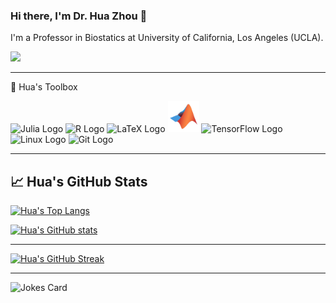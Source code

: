 ### Hi there, I'm Dr. Hua Zhou 👋

I'm a Professor in Biostatics at University of California, Los Angeles (UCLA). 

![](https://komarev.com/ghpvc/?username=Hua-Zhou)

---

🧰 Hua's Toolbox

<img src="https://cdn.worldvectorlogo.com/logos/julia-1.svg" alt="Julia Logo" width="50" height="50"/> <img src="https://cdn.worldvectorlogo.com/logos/r-lang.svg" alt="R Logo" width="50" height="50"/> <img src="https://cdn.worldvectorlogo.com/logos/latex.svg" alt="LaTeX Logo" width="50" height="50"/> <img src="https://raw.githubusercontent.com/devicons/devicon/master/icons/matlab/matlab-original.svg" alt="Matlab Logo" width="50" height="50"/> <img src="https://cdn.worldvectorlogo.com/logos/tensorflow-2.svg" alt="TensorFlow Logo" width="50" height="50"/> <img src="https://cdn.worldvectorlogo.com/logos/linux-tux.svg" alt="Linux Logo" width="50" height="50"/> <img src="https://cdn.worldvectorlogo.com/logos/git-icon.svg" alt="Git Logo" width="50" height="50"/>

---

## &#x1f4c8; Hua's GitHub Stats

[![Hua's Top Langs](https://github-readme-stats.vercel.app/api/top-langs/?username=Hua-Zhou&hide=java,html,css&theme=radical)](https://github.com/anuraghazra/github-readme-stats)

[![Hua's GitHub stats](https://github-readme-stats.vercel.app/api?username=Hua-Zhou&theme=radical)](https://github.com/anuraghazra/github-readme-stats)

---

[![Hua's GitHub Streak](https://github-readme-streak-stats.herokuapp.com/?user=Hua-Zhou&theme=radical)](https://git.io/streak-stats)

---

![Jokes Card](https://readme-jokes.vercel.app/api)

